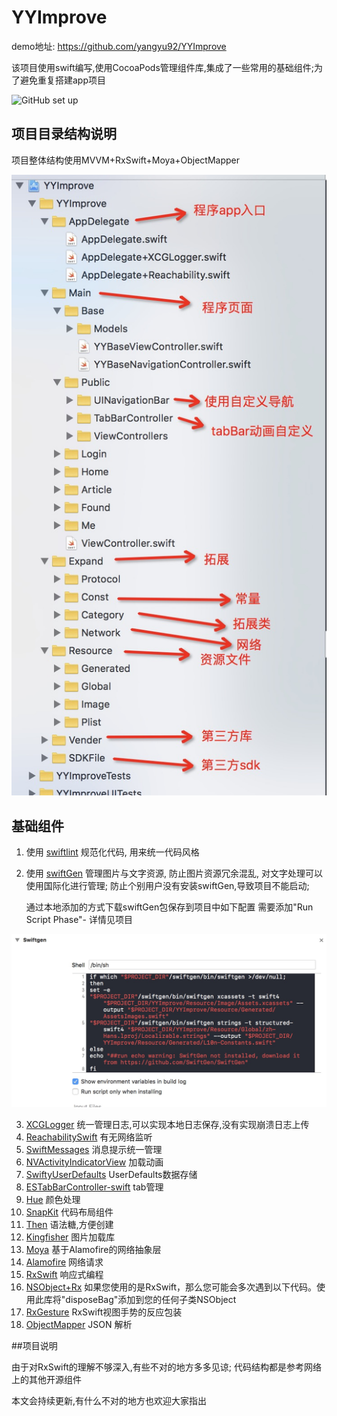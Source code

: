 # YYImprove

demo地址: <https://github.com/yangyu92/YYImprove>

该项目使用swift编写,使用CocoaPods管理组件库,集成了一些常用的基础组件;为了避免重复搭建app项目

![GitHub set up](https://github.com/yangyu92/YYImprove/blob/master/image/improve.gif)

## 项目目录结构说明

项目整体结构使用MVVM+RxSwift+Moya+ObjectMapper

![GitHub set up](https://github.com/yangyu92/YYImprove/blob/master/image/project.png)

## 基础组件

1. 使用 [swiftlint](https://github.com/realm/SwiftLint) 规范化代码, 用来统一代码风格
2. 使用 [swiftGen](https://github.com/SwiftGen/SwiftGen) 管理图片与文字资源, 防止图片资源冗余混乱, 对文字处理可以使用国际化进行管理; 防止个别用户没有安装swiftGen,导致项目不能启动;

	通过本地添加的方式下载swiftGen包保存到项目中如下配置	需要添加"Run Script Phase"- 详情见项目
	
![GitHub set up](https://github.com/yangyu92/YYImprove/blob/master/image/RunScriptPhase.png)

3. [XCGLogger](https://github.com/DaveWoodCom/XCGLogger) 统一管理日志,可以实现本地日志保存,没有实现崩溃日志上传
4. [ReachabilitySwift](https://github.com/ashleymills/Reachability.swift) 有无网络监听
5. [SwiftMessages](https://github.com/SwiftKickMobile/SwiftMessages) 消息提示统一管理
6. [NVActivityIndicatorView](https://github.com/ninjaprox/NVActivityIndicatorView) 加载动画
7. [SwiftyUserDefaults](https://github.com/radex/SwiftyUserDefaults) UserDefaults数据存储
8. [ESTabBarController-swift](https://github.com/eggswift/ESTabBarController) tab管理
9. [Hue](https://github.com/hyperoslo/Hue) 颜色处理
10. [SnapKit](https://github.com/SnapKit/SnapKit) 代码布局组件
11. [Then](https://github.com/devxoul/Then) 语法糖,方便创建
12. [Kingfisher](https://github.com/onevcat/Kingfisher)	 图片加载库
13. [Moya](https://github.com/Moya/Moya) 基于Alamofire的网络抽象层
15. [Alamofire](https://github.com/Alamofire/Alamofire) 网络请求
16. [RxSwift](https://github.com/ReactiveX/RxSwift) 响应式编程
18. [NSObject+Rx](https://github.com/RxSwiftCommunity/NSObject-Rx) 如果您使用的是RxSwift，那么您可能会多次遇到以下代码。使用此库将"disposeBag"添加到您的任何子类NSObject
19. [RxGesture](https://github.com/RxSwiftCommunity/RxGesture) RxSwift视图手势的反应包装
20. [ObjectMapper](https://github.com/Hearst-DD/ObjectMapper) JSON 解析

##项目说明

由于对RxSwift的理解不够深入,有些不对的地方多多见谅; 代码结构都是参考网络上的其他开源组件

本文会持续更新,有什么不对的地方也欢迎大家指出




